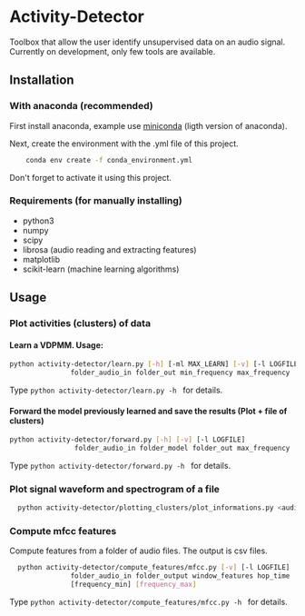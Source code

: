 # Activity-Detector
Toolbox that allow the user identify unsupervised data on an audio signal.
Currently on development, only few tools are available.

## Installation

### With anaconda (recommended)
First install anaconda, example use [miniconda](http://conda.pydata.org/miniconda.html) (ligth version of anaconda).

Next, create the environment with the .yml file of this project.
```bash
    conda env create -f conda_environment.yml
```

Don't forget to activate it using this project.

### Requirements (for manually installing)
- python3
- numpy
- scipy
- librosa (audio reading and extracting features)
- matplotlib
- scikit-learn (machine learning algorithms)

## Usage

### Plot activities (clusters) of data
#### Learn a VDPMM. Usage:
 ```bash
 python activity-detector/learn.py [-h] [-ml MAX_LEARN] [-v] [-l LOGFILE]
                folder_audio_in folder_out min_frequency max_frequency
 ```
Type ```python activity-detector/learn.py -h ``` for details.

#### Forward the model previously learned and save the results (Plot + file of clusters)
```bash
python activity-detector/forward.py [-h] [-v] [-l LOGFILE]
                folder_audio_in folder_model folder_out max_frequency
```

Type ```python activity-detector/forward.py -h ``` for details.

### Plot signal waveform and spectrogram of a file

```bash
  python activity-detector/plotting_clusters/plot_informations.py <audio filename>
```

### Compute mfcc features
Compute features from a folder of audio files. The output is csv files.
```bash
  python activity-detector/compute_features/mfcc.py [-v] [-l LOGFILE]
               folder_audio_in folder_output window_features hop_time
               [frequency_min] [frequency_max]
```

Type ```python activity-detector/compute_features/mfcc.py -h ``` for details.

